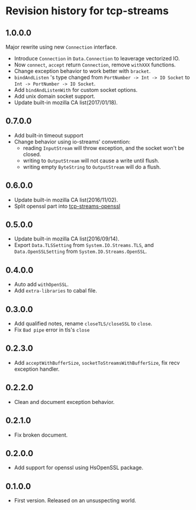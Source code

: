 # Revision history for tcp-streams

## 1.0.0.0

Major rewrite using new `Connection` interface.

* Introduce `Connection` in `Data.Connection` to leaverage vectorized IO.
* Now `connect`, `accept` return `Connection`, remove `withXXX` functions.
* Change exception behavior to work better with `bracket`.
* `bindAndListen` 's type changed from `PortNumber -> Int -> IO Socket` to `Int -> PortNumber -> IO Socket`.
* Add `bindAndListenWith` for custom socket options.
* Add unix domain socket support.
* Update built-in mozilla CA list(2017/01/18).

## 0.7.0.0

* Add built-in timeout support
* Change behavior using io-streams' convention: 
    * reading `InputStream` will throw exception, and the socket won't be closed.
    * writing to `OutputStream` will not cause a write until flush.
    * writing empty `ByteString` to `OutputStream` will do a flush.

## 0.6.0.0

* Update built-in mozilla CA list(2016/11/02).
* Split openssl part into [tcp-streams-openssl](hackage.haskell.org/package/tcp-streams-openssl)

## 0.5.0.0

* Update built-in mozilla CA list(2016/09/14).
* Export `Data.TLSSetting` from `System.IO.Streams.TLS`, and `Data.OpenSSLSetting` from `System.IO.Streams.OpenSSL`.

## 0.4.0.0

* Auto add `withOpenSSL`.
* Add `extra-libraries` to cabal file.

## 0.3.0.0

* Add qualified notes, rename `closeTLS/closeSSL` to `close`.
* Fix `Bad pipe` error in tls's `close`

## 0.2.3.0

* Add `acceptWithBufferSize`, `socketToStreamsWithBufferSize`, fix recv exception handler.

## 0.2.2.0

* Clean and document exception behavior.

## 0.2.1.0

* Fix broken document.

## 0.2.0.0

* Add support for openssl using HsOpenSSL package.

## 0.1.0.0

* First version. Released on an unsuspecting world.
